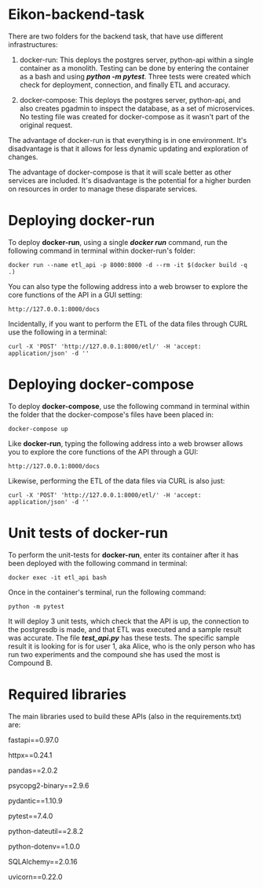 # Eikon-backend-task

There are two folders for the backend task, that have use different infrastructures:

  1. docker-run: This deploys the postgres server, python-api within a single container as a monolith. Testing can be done by entering the container as a bash
     and using ***python -m pytest***. Three tests were created which check for deployment, connection, and finally ETL and accuracy. 
     
  3. docker-compose: This deploys the postgres server, python-api, and also creates pgadmin to inspect the database, as a set of microservices. No testing file
     was created for docker-compose as it wasn't part of the original request. 

The advantage of docker-run is that everything is in one environment. It's disadvantage is that it allows for less dynamic updating and exploration of changes. 

The advantage of docker-compose is that it will scale better as other services are included. It's disadvantage is the potential for a higher burden on resources 
in order to manage these disparate services.

# Deploying docker-run

To deploy **docker-run**, using a single ***docker run*** command, run the following command in terminal within docker-run's folder:

    docker run --name etl_api -p 8000:8000 -d --rm -it $(docker build -q .)

You can also type the following address into a web browser to explore the core functions of the API in a GUI setting:

    http://127.0.0.1:8000/docs

Incidentally, if you want to perform the ETL of the data files through CURL use the following in a terminal:

    curl -X 'POST' 'http://127.0.0.1:8000/etl/' -H 'accept: application/json' -d ''

# Deploying docker-compose

To deploy **docker-compose**, use the following command in terminal within the folder that the docker-compose's files have been placed in:

    docker-compose up

Like **docker-run**, typing the following address into a web browser allows you to explore the core functions of the API through a GUI:

    http://127.0.0.1:8000/docs

Likewise, performing the ETL of the data files via CURL is also just:

    curl -X 'POST' 'http://127.0.0.1:8000/etl/' -H 'accept: application/json' -d ''

# Unit tests of docker-run

To perform the unit-tests for **docker-run**, enter its container after it has been deployed with the following command in terminal:

    docker exec -it etl_api bash

Once in the container's terminal, run the following command:

    python -m pytest

It will deploy 3 unit tests, which check that the API is up, the connection to the postgresdb is made, and that ETL was executed and a sample result was accurate.
The file ***test_api.py*** has these tests. The specific sample result it is looking for is for user 1, aka Alice, who is the only person who has run two experiments 
and the compound she has used the most is Compound B. 

# Required libraries

The main libraries used to build these APIs (also in the requirements.txt) are:

fastapi==0.97.0

httpx==0.24.1

pandas==2.0.2

psycopg2-binary==2.9.6

pydantic==1.10.9

pytest==7.4.0

python-dateutil==2.8.2

python-dotenv==1.0.0

SQLAlchemy==2.0.16

uvicorn==0.22.0

